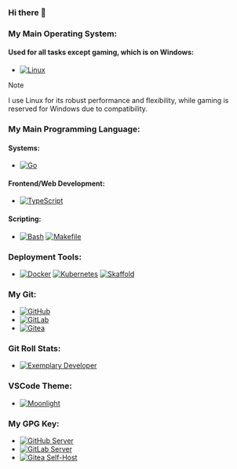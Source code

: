 ### Hi there 👋

### My Main Operating System:

#### **Used for all tasks except gaming, which is on Windows:**

- [![Linux](https://img.shields.io/badge/Linux-FCC624?style=flat&logo=linux&logoColor=black)](https://www.kernel.org)

> [!NOTE]
> I use Linux for its robust performance and flexibility, while gaming is reserved for Windows due to compatibility.

### My Main Programming Language:

#### Systems:

- [![Go](https://img.shields.io/badge/Go-00ADD8?style=flat&logo=go&logoColor=white)](https://go.dev)

#### Frontend/Web Development:

- [![TypeScript](https://img.shields.io/badge/TypeScript-007ACC?style=flat&logo=typescript&logoColor=white)](https://www.typescriptlang.org)

#### Scripting:

- [![Bash](https://img.shields.io/badge/Bash-4EAA25?style=flat&logo=gnu-bash&logoColor=white)](https://www.gnu.org/software/bash/) [![Makefile](https://img.shields.io/badge/Makefile-427819?style=flat&logo=make&logoColor=white)](https://www.gnu.org/software/make/)

### Deployment Tools:

- [![Docker](https://img.shields.io/badge/Docker-2496ED?style=flat&logo=docker&logoColor=white)](https://www.docker.com) [![Kubernetes](https://img.shields.io/badge/Kubernetes-326CE5?style=flat&logo=kubernetes&logoColor=white)](https://kubernetes.io) [![Skaffold](https://img.shields.io/badge/Skaffold-008BB9?style=flat&logo=skaffold&logoColor=white)](https://skaffold.dev)

### My Git:

- [![GitHub](https://img.shields.io/badge/GitHub-181717?style=flat&logo=github&logoColor=white)](https://github.com) 
- [![GitLab](https://img.shields.io/badge/GitLab-FC6D26?style=flat&logo=gitlab&logoColor=white)](https://gitlab.com)
- [![Gitea](https://img.shields.io/badge/Gitea-609926?style=flat&logo=gitea&logoColor=white)](https://gitea.io)

### Git Roll Stats:

- [![Exemplary Developer](https://img.shields.io/badge/GitRoll-Exemplary%20Developer-blue?style=flat&logo=git&logoColor=white)](https://gitroll.io/profile/uYvuUyJ4BaOdX6YmKh1Anj0qRfIt1)

### VSCode Theme:

- [![Moonlight](https://img.shields.io/badge/VSCode%20Theme-Moonlight-1E1E1E?style=flat)](https://marketplace.visualstudio.com/items?itemName=atomiks.moonlight)

### My GPG Key:

- [![GitHub Server](https://img.shields.io/badge/GPG%20Key-GitHub%20Server-181717?style=flat&logo=gnuprivacyguard&logoColor=white)](https://github.com/H0llyW00dzZ.gpg)
- [![GitLab Server](https://img.shields.io/badge/GPG%20Key-GitLab%20Server-FC6D26?style=flat&logo=gnuprivacyguard&logoColor=white)](https://gitlab.com/H0llyW00dzZ.gpg)
- [![Gitea Self-Host](https://img.shields.io/badge/GPG%20Key-Gitea%20Self--Host-609926?style=flat&logo=gnuprivacyguard&logoColor=white)](https://git.b0zal.io/H0llyW00dzZ.gpg)
